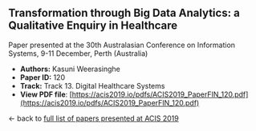 ## Transformation through Big Data Analytics: a Qualitative Enquiry in Healthcare

Paper presented at the 30th Australasian Conference on Information Systems, 9-11 December, Perth (Australia)
- **Authors:** Kasuni Weerasinghe
- **Paper ID:** 120
- **Track:** Track 13. Digital Healthcare Systems
- **View PDF file**: [https://acis2019.io/pdfs/ACIS2019_PaperFIN_120.pdf](https://acis2019.io/pdfs/ACIS2019_PaperFIN_120.pdf)

&larr; back to [full list of papers presented at ACIS 2019](https://acis2019.io/)